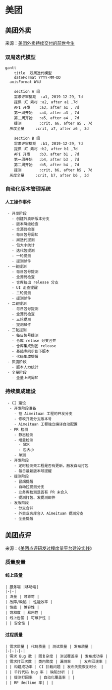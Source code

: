 # 美团


## 美团外卖

来源：[美团外卖持续交付的前世今生](https://tech.meituan.com/2020/02/13/meituan-waimai-continuous-delivery.html)

### 双周迭代模型

```mermaid
gantt
	title  双周迭代模型
	dateFormat YYYY-MM-DD
  axisFormat W%U

	section A 组
	需求评审排期  :a1, 2019-12-29, 7d
	提供 UI 素材 :a2, after a1 ,7d
	API 开发    :a3, after a1 , 7d
	第一周开始   :a4, after a3 , 7d
	第二周开始   :a5, after a4 , 7d
	提测        :crit, a6, after a5 , 7d
  灰度全量     :crit, a7, after a6 , 3d

	section B 组
	需求评审排期  :b1, 2019-12-29, 7d
	提供 UI 素材 :b2, after b1 ,7d
	API 开发    :b3, after b1 , 7d
	第一周开始   :b4, after b3 , 7d
	第二周开始   :b5, after b4 , 7d
	提测        :crit, b6, after b5 , 7d
  灰度全量     :crit, b7, after b6 , 3d
```

### 自动化版本管理系统

#### 人工操作事件

```process-step
 - 开发阶段
   - 创建外卖新版本分支
   - 版本降级检查 
   - 全源码检查 
   - 每日包号周知
   - 周迭代提测
   - 包大小统计
   - 迭代包提测
   - 一轮提测
   - 提测邮件
 - 一轮提测
   - 每日包号提测
   - 全源码检查
   - 仓库拉出 release 分支
   - UI 走查提醒
   - 二轮提测
   - 提测邮件
 - 二轮提测
   - 每日包号提测
   - 全源码检查
   - 三轮提测
   - 提测邮件
 - 三轮提测
   - 每日包号提测
   - 仓库 relase 分支合并
   - 仓库集成到团 release
   - 基础库同步到下版本
   - 代码集成提醒
 - 灰度阶段
   - 版本人力统计
 - 全量阶段
   - 全量上线周知
```

### 持续集成建设

```mindmap
 - CI 建设
  - 开发阶段准备 
    - 拉 Aimeituan 工程的开发分支
    - 修改开发分支版本号
    - Aimeituan 工程独立编译自动配置
  - PR 检测
    - 静态检测
    - 增量检测
      - SDK
      - 包大小
    - 单测
  - 开发阶段
    - 定时检测壳工程是否有更新，触发自动打包
    - 每日最新版本号提醒
  - 提测阶段
    - 冒烟提醒
    - 自动拉提测分支
    - 业务库检测是否有 PR 未合入
    - 提测打包、发提测邮件
  - 发版阶段
    - 分支合并
    - 外卖业务库合入 Aimeituan 提测分支
    - 全量提醒   
```

## 美团点评

来源：《[美团点评研发过程度量平台建设实践](https://www.infoq.cn/article/GdNArpHyZkZmuilgLRmd)》

### 质量度量

#### 线上质量

```process-table
| 服务端 |移动端|
|-|-|
| 流量 | 可靠笥 |
| 故障/缺陷 | 性能效率 | 
| 性能 | 兼容性 |
| 饱和度 | 易用性 |
| 线上告警 | 可维护性 |
| | 安全性 |
```
 
#### 过程质量 
 
```process-table
| 需求质量 | 代码质量 | 测试质量 | 发布质量 |
|-|-|-|-|
| 需求 Bug 数 | 圈复杂度 | 测试覆盖率 | 发布成功率 |
| 需求打回次数 | 类内聚度 | 漏测率    | 发布回滚率 |
| | 构建成功率 | CI 拦截问题 | 发布失败恢复时长  |
| | 千行代码 bug 率 | 缺陷分析 | |
| | 提测打回率   | 自动化覆盖率 | | 
| | RP decline 率| | | 
```

